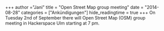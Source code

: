 +++
author ="Jani"
title = "Open Street Map group meeting"
date = "2014-08-28"
categories = ["Ankündigungen"]
hide_readingtime = true
+++
On Tuesday 2nd of September there will Open Street Map (OSM) group meeting in Hackerspace Ulm starting at 7 pm.
